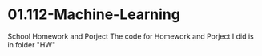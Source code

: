 # 01.112-Machine-Learning
School Homework and Porject
The code for Homework and Porject I did is in folder "HW"
